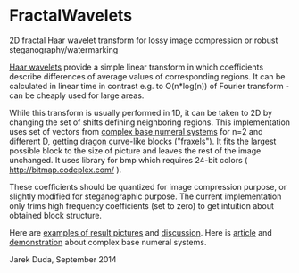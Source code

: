 FractalWavelets
===============

2D fractal Haar wavelet transform for lossy image compression or robust steganography/watermarking

[Haar wavelets](http://en.wikipedia.org/wiki/Haar_wavelet) provide a simple linear transform in which coefficients describe differences of average values of corresponding regions. It can be calculated in linear time in contrast e.g. to O(n*log(n)) of Fourier transform - can be cheaply used for large areas.

While this transform is usually performed in 1D, it can be taken to 2D by changing the set of shifts defining neighboring regions. This implementation uses set of vectors from [complex base numeral systems](http://en.wikipedia.org/wiki/Complex_base_systems) for n=2 and different D, getting [dragon curve](http://en.wikipedia.org/wiki/Dragon_curve)-like blocks ("fraxels"). It fits the largest possible block to the size of picture and leaves the rest of the image unchanged. It uses library for bmp which requires 24-bit colors ( http://bitmap.codeplex.com/ ).

These coefficients should be quantized for image compression purpose, or slightly modified for steganographic purpose. The current implementation only trims high frequency coefficients (set to zero) to get intuition about obtained block structure.

Here are [examples of result pictures](https://dl.dropboxusercontent.com/u/12405967/fravelets.png) and [discussion](http://encode.ru/threads/2045-2D-fractal-Haar-wavelet-transform-%28implemented%29). Here is  [article](http://arxiv.org/abs/0712.1309) and [demonstration](http://demonstrations.wolfram.com/NumberSystemsUsingAComplexBase/) about complex base numeral systems.

Jarek Duda, September 2014
